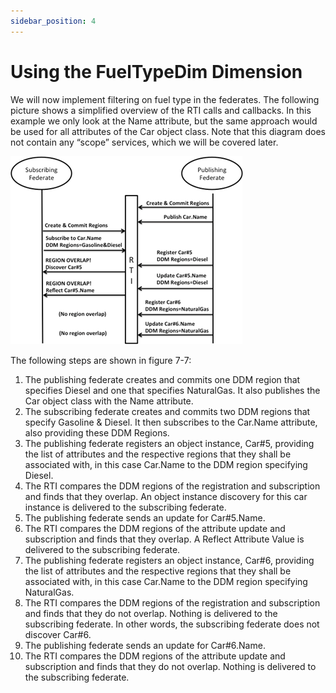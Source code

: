 ```yaml
---
sidebar_position: 4
---
```


# Using the FuelTypeDim Dimension

We will now implement filtering on fuel type in the federates. The following picture shows a simplified overview of the RTI calls and callbacks. In this example we only look at the Name attribute, but the same approach would be used for all attributes of the Car object class. Note that this diagram does not contain any “scope” services, which we will be covered later.

![7-ddm-sequences.png](img%2F7-ddm-sequences.png)

The following steps are shown in figure 7-7:

1. The publishing federate creates and commits one DDM region that specifies Diesel and one that specifies NaturalGas. It also publishes the Car object class with the Name attribute.
2.	The subscribing federate creates and commits two DDM regions that specify Gasoline & Diesel. It then subscribes to the Car.Name attribute, also providing these DDM Regions.
3.	The publishing federate registers an object instance, Car#5, providing the list of attributes and the respective regions that they shall be associated with, in this case Car.Name to the DDM region specifying Diesel.
4.	The RTI compares the DDM regions of the registration and subscription and finds that they overlap. An object instance discovery for this car instance is delivered to the subscribing federate.
5.	The publishing federate sends an update for Car#5.Name.
6.	The RTI compares the DDM regions of the attribute update and subscription and finds that they overlap. A Reflect Attribute Value is delivered to the subscribing federate.
7.	The publishing federate registers an object instance, Car#6, providing the list of attributes and the respective regions that they shall be associated with, in this case Car.Name to the DDM region specifying NaturalGas.
8.	The RTI compares the DDM regions of the registration and subscription and finds that they do not overlap. Nothing is delivered to the subscribing federate. In other words, the subscribing federate does not discover Car#6.
9.	The publishing federate sends an update for Car#6.Name.
10.	 The RTI compares the DDM regions of the attribute update and subscription and finds that they do not overlap. Nothing is delivered to the subscribing federate.
